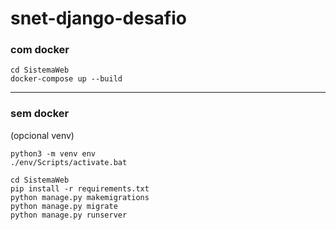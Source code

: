 # snet-django-desafio
### com docker
```
cd SistemaWeb
docker-compose up --build
```
---
### sem docker
(opcional venv)
```
python3 -m venv env
./env/Scripts/activate.bat
```
```
cd SistemaWeb
pip install -r requirements.txt
python manage.py makemigrations
python manage.py migrate
python manage.py runserver
```
